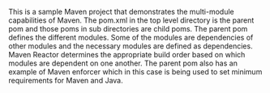 This is a sample Maven project that demonstrates the multi-module capabilities of Maven. The pom.xml in the top level directory is the parent pom and those poms in sub directories are child poms. The parent pom defines the different modules. Some of the modules are dependencies of other modules and the necessary modules are defined as dependencies. Maven Reactor determines the appropriate build order based on which modules are dependent on one another. The parent pom also has an example of Maven enforcer which in this case is being used to set minimum requirements for Maven and Java.